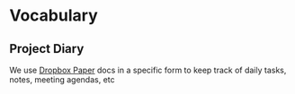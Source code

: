 # Vocabulary

## Project Diary

We use [Dropbox Paper](https://www.dropbox.com/paper) docs in a specific form to keep track of daily tasks, notes, meeting agendas, etc
